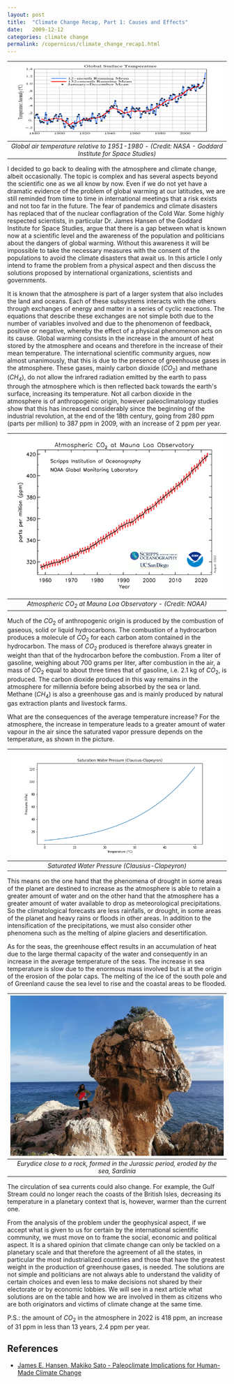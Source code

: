 ```yaml
---
layout: post
title:  "Climate Change Recap, Part 1: Causes and Effects"
date:   2009-12-12
categories: climate change
permalink: /copernicus/climate_change_recap1.html
---
```

<script type="text/x-mathjax-config">
MathJax.Hub.Config({
  tex2jax: {
    inlineMath: [['$','$'], ['\\(','\\)']],
    processEscapes: true
  }
});
</script>
<script src="https://cdnjs.cloudflare.com/ajax/libs/mathjax/2.7.0/MathJax.js?config=TeX-AMS-MML_HTMLorMML" type="text/javascript"></script>

|![Global Surface Temperature](/assets/climate-change/global_surface_temperature.png)|
|:--:|
|*Global air temperature relative to 1951-1980 - (Credit: NASA - Goddard Institute for Space Studies)*|


I decided to go back to dealing with the atmosphere and climate change, albeit occasionally. The topic is complex and has several aspects beyond the scientific one as we all know by now. Even if we do not yet have a dramatic evidence of the problem of global warming at our latitudes, we are still reminded from time to time in international meetings that a risk exists and not too far in the future. The fear of pandemics and climate disasters has replaced that of the nuclear conflagration of the Cold War. Some highly respected scientists, in particular Dr. James Hansen of the Goddard Institute for Space Studies, argue that there is a gap between what is known now at a scientific level and the awareness of the population and politicians about the dangers of global warming. Without this awareness it will be impossible to take the necessary measures with the consent of the populations to avoid the climate disasters that await us. In this article I only intend to frame the problem from a physical aspect and then discuss the solutions proposed by international organizations, scientists and governments.

It is known that the atmosphere is part of a larger system that also includes the land and oceans. Each of these subsystems interacts with the others through exchanges of energy and matter in a series of cyclic reactions. The equations that describe these exchanges are not simple both due to the number of variables involved and due to the phenomenon of feedback, positive or negative, whereby the effect of a physical phenomenon acts on its cause. Global warming consists in the increase in the amount of heat stored by the atmosphere and oceans and therefore in the increase of their mean temperature. The international scientific community argues, now almost unanimously, that this is due to the presence of greenhouse gases in the atmosphere. These gases, mainly carbon dioxide ($CO_2$) and methane ($CH_4$), do not allow the infrared radiation emitted by the earth to pass through the atmosphere which is then reflected back towards the earth's surface, increasing its temperature. Not all carbon dioxide in the atmosphere is of anthropogenic origin, however paleoclimatology studies show that this has increased considerably since the beginning of the industrial revolution, at the end of the 18th century, going from 280 ppm (parts per million) to 387 ppm in 2009, with an increase of 2 ppm per year.

|![Atmospheric $CO_2$ at Mauna Loa Observatory](/assets/climate-change/co2_data_mlo.png)|
|:--:|
|*Atmospheric $CO_2$ at Mauna Loa Observatory - (Credit: NOAA)*|


Much of the $CO_2$ of anthropogenic origin is produced by the combustion of gaseous, solid or liquid hydrocarbons. The combustion of a hydrocarbon produces a molecule of $CO_2$ for each carbon atom contained in the hydrocarbon. The mass of $CO_2$ produced is therefore always greater in weight than that of the hydrocarbon before the combustion. From a liter of gasoline, weighing about 700 grams per liter, after combustion in the air, a mass of $CO_2$ equal to about three times that of gasoline, i.e. 2.1 kg of $CO_2$, is produced. The carbon dioxide produced in this way remains in the atmosphere for millennia before being absorbed by the sea or land. Methane ($CH_4$) is also a greenhouse gas and is mainly produced by natural gas extraction plants and livestock farms.

What are the consequences of the average temperature increase? For the atmosphere, the increase in temperature leads to a greater amount of water vapour in the air since the saturated vapor pressure depends on the temperature, as shown in the picture.

|![Saturated Water Pressure (Clausius-Clapeyron)](/assets/climate-change/clausius-clapeyron.png)|
|:--:|
|*Saturated Water Pressure (Clausius-Clapeyron)*|

This means on the one hand that the phenomena of drought in some areas of the planet are destined to increase as the atmosphere is able to retain a greater amount of water and on the other hand that the atmosphere has a greater amount of water available to drop as meteorological precipitations. So the climatological forecasts are less rainfalls, or drought, in some areas of the planet and heavy rains or floods in other areas. In addition to the intensification of the precipitations, we must also consider other phenomena such as the melting of alpine glaciers and desertification.

As for the seas, the greenhouse effect results in an accumulation of heat due to the large thermal capacity of the water and consequently in an increase in the average temperature of the seas. The increase in sea temperature is slow due to the enormous mass involved but is at the origin of the erosion of the polar caps. The melting of the ice of the south pole and of Greenland cause the sea level to rise and the coastal areas to be flooded.

|![Eurydice close to a rock eroded by the sea, Sardinia](/assets/climate-change/eurydice_bidiriscottai.jpg)|
|:--:|
|*Eurydice close to a rock, formed in the Jurassic period, eroded by the sea, Sardinia*|

The circulation of sea currents could also change. For example, the Gulf Stream could no longer reach the coasts of the British Isles, decreasing its temperature in a planetary context that is, however, warmer than the current one.

From the analysis of the problem under the geophysical aspect, if we accept what is given to us for certain by the international scientific community, we must move on to frame the social, economic and political aspect. It is a shared opinion that climate change can only be tackled on a planetary scale and that therefore the agreement of all the states, in particular the most industrialized countries and those that have the greatest weight in the production of greenhouse gases, is needed. The solutions are not simple and politicians are not always able to understand the validity of certain choices and even less to make decisions not shared by their electorate or by economic lobbies. We will see in a next article what solutions are on the table and how we are involved in them as citizens who are both originators and victims of climate change at the same time.

P.S.: the amount of $CO_2$ in the atmosphere in 2022 is 418 ppm, an increase of 31 ppm in less than 13 years, 2.4 ppm per year.

## References
* [James E. Hansen, Makiko Sato - Paleoclimate Implications for Human-Made Climate Change](https://arxiv.org/abs/1105.0968)  
